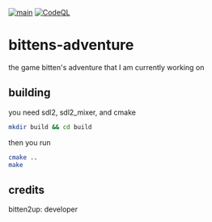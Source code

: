 [![main](https://github.com/litten2up/bittens-adventure/actions/workflows/build.yml/badge.svg)](https://github.com/litten2up/bittens-adventure/actions/workflows/build.yml) [![CodeQL](https://github.com/litten2up/bittens-adventure/actions/workflows/codeql-analysis.yml/badge.svg)](https://github.com/litten2up/bittens-adventure/actions/workflows/codeql-analysis.yml)
# bittens-adventure
the game bitten's adventure that I am currently working on

## building
you need sdl2, sdl2_mixer, and cmake
```bash
mkdir build && cd build
```
then you run
```bash
cmake ..
make
```
## credits
bitten2up: developer
